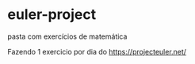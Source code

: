 # euler-project
pasta com exercícios de matemática 


Fazendo 1 exercicio por dia do https://projecteuler.net/ 



